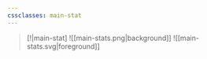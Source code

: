 ```yaml
---
cssclasses: main-stat
---
```


>[!|main-stat]
>![[main-stats.png|background]]
>![[main-stats.svg|foreground]]
